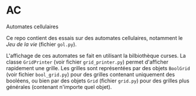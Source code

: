 # AC
Automates cellulaires

Ce repo contient des essais sur des automates cellulaires, notamment le *Jeu de la vie* (fichier `gol.py`).

L'affichage de ces automates se fait en utilisant la bilbiothèque curses. La classe `GridPrinter` (voir fichier `grid_printer.py`) permet d'afficher rapidement une grille.
Les grilles sont représentées par des objets `BoolGrid` (voir fichier `bool_grid.py`) pour des grilles contenant uniquement des booléens, ou bien par des objets `Grid` (fichier `grid.py`) pour des grilles plus générales (contenant n'importe quel objet).

